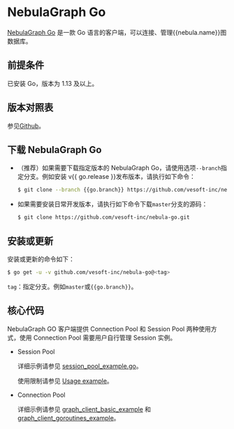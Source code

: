 # NebulaGraph Go

[NebulaGraph Go](https://github.com/vesoft-inc/nebula-go/tree/{{go.branch}}) 是一款 Go 语言的客户端，可以连接、管理{{nebula.name}}图数据库。

## 前提条件

已安装 Go，版本为 1.13 及以上。

## 版本对照表

参见[Github](https://github.com/vesoft-inc/nebula-go/tree/{{go.branch}})。

## 下载 NebulaGraph Go

- （推荐）如果需要下载指定版本的 NebulaGraph Go，请使用选项`--branch`指定分支。例如安装 v{{ go.release }}发布版本，请执行如下命令：

  ```bash
  $ git clone --branch {{go.branch}} https://github.com/vesoft-inc/nebula-go.git
  ```

- 如果需要安装日常开发版本，请执行如下命令下载`master`分支的源码：

  ```bash
  $ git clone https://github.com/vesoft-inc/nebula-go.git
  ```

## 安装或更新

安装或更新的命令如下：

```bash
$ go get -u -v github.com/vesoft-inc/nebula-go@<tag>
```

`tag`：指定分支。例如`master`或`{{go.branch}}`。

## 核心代码

NebulaGraph GO 客户端提供 Connection Pool 和 Session Pool 两种使用方式，使用 Connection Pool 需要用户自行管理 Session 实例。

- Session Pool

  详细示例请参见 [session_pool_example.go](https://github.com/vesoft-inc/nebula-go/blob/{{go.branch}}/session_pool_example/session_pool_example.go)。
  
  使用限制请参见 [Usage example](https://github.com/vesoft-inc/nebula-go/blob/{{go.branch}}/README.md#usage-example)。

- Connection Pool
  
  详细示例请参见 [graph_client_basic_example](https://github.com/vesoft-inc/nebula-go/blob/{{go.branch}}/basic_example/graph_client_basic_example.go) 和 [graph_client_goroutines_example](https://github.com/vesoft-inc/nebula-go/blob/{{go.branch}}/gorountines_example/graph_client_goroutines_example.go)。

